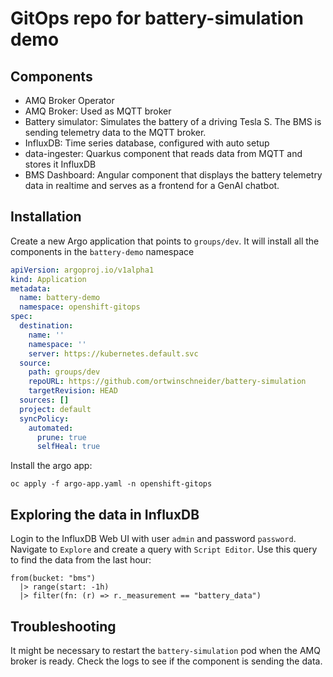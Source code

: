 # GitOps repo for battery-simulation demo

## Components

- AMQ Broker Operator
- AMQ Broker: Used as MQTT broker
- Battery simulator: Simulates the battery of a driving Tesla S. The BMS is sending telemetry data to the MQTT broker.
- InfluxDB: Time series database, configured with auto setup
- data-ingester: Quarkus component that reads data from MQTT and stores it InfluxDB
- BMS Dashboard: Angular component that displays the battery telemetry data in realtime and serves as a frontend for a GenAI chatbot.

## Installation

Create a new Argo application that points to `groups/dev`. It will install all the components in the `battery-demo` namespace

````yaml
apiVersion: argoproj.io/v1alpha1
kind: Application
metadata:
  name: battery-demo
  namespace: openshift-gitops
spec:
  destination:
    name: ''
    namespace: ''
    server: https://kubernetes.default.svc
  source:
    path: groups/dev
    repoURL: https://github.com/ortwinschneider/battery-simulation
    targetRevision: HEAD
  sources: []
  project: default
  syncPolicy:
    automated:
      prune: true
      selfHeal: true
````

Install the argo app:

````shellscript
oc apply -f argo-app.yaml -n openshift-gitops
````

## Exploring the data in InfluxDB

Login to the InfluxDB Web UI with user `admin` and password `password`.
Navigate to `Explore` and create a query with `Script Editor`. 
Use this query to find the data from the last hour:

````shellscript
from(bucket: "bms")
  |> range(start: -1h)
  |> filter(fn: (r) => r._measurement == "battery_data")
````

## Troubleshooting

It might be necessary to restart the `battery-simulation` pod when the AMQ broker is ready.
Check the logs to see if the component is sending the data.